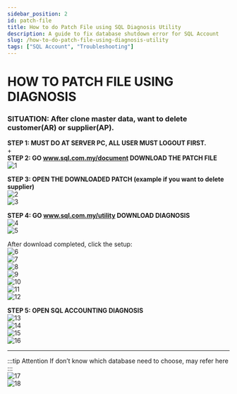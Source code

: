 ```yaml
---
sidebar_position: 2
id: patch-file
title: How to do Patch File using SQL Diagnosis Utility
description: A guide to fix database shutdown error for SQL Account
slug: /how-to-do-patch-file-using-diagnosis-utility
tags: ["SQL Account", "Troubleshooting"]
---
```


# HOW TO PATCH FILE USING DIAGNOSIS  

### SITUATION: After clone master data, want to delete customer(AR) or supplier(AP).   

**STEP 1: MUST DO AT SERVER PC, ALL USER MUST LOGOUT FIRST.**  
+  
**STEP 2: GO www.sql.com.my/document DOWNLOAD THE PATCH FILE**  
   ![1](/img/troubleshooting/patch-file/1.png)  

**STEP 3: OPEN THE DOWNLOADED PATCH (example if you want to delete supplier)**  
   ![2](/img/troubleshooting/patch-file/2.png)  
   ![3](/img/troubleshooting/patch-file/3.png)  

**STEP 4: GO www.sql.com.my/utility DOWNLOAD DIAGNOSIS**  
   ![4](/img/troubleshooting/patch-file/4.png)  
   ![5](/img/troubleshooting/patch-file/5.png)  

After download completed, click the setup:  
   ![6](/img/troubleshooting/patch-file/6.png)  
   ![7](/img/troubleshooting/patch-file/7.png)  
   ![8](/img/troubleshooting/patch-file/8.png)  
   ![9](/img/troubleshooting/patch-file/9.png)  
   ![10](/img/troubleshooting/patch-file/10.png)  
   ![11](/img/troubleshooting/patch-file/11.png)  
   ![12](/img/troubleshooting/patch-file/12.png)   

**STEP 5: OPEN SQL ACCOUNTING DIAGNOSIS**  
   ![13](/img/troubleshooting/patch-file/13.png)   
   ![14](/img/troubleshooting/patch-file/14.png)  
   ![15](/img/troubleshooting/patch-file/15.png)  
   ![16](/img/troubleshooting/patch-file/16.png)    
***
:::tip Attention
If don’t know which database need to choose, may refer here
:::  
   ![17](/img/troubleshooting/patch-file/17.png)  
   ![18](/img/troubleshooting/patch-file/18.png)   


